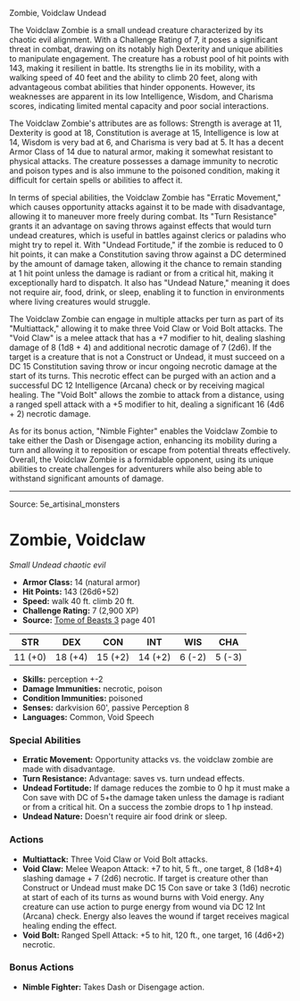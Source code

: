 <MonsterName/>Zombie, Voidclaw</MonsterName>
<CreatureType/>Undead</CreatureType>

<summary>The Voidclaw Zombie is a small undead creature characterized by its chaotic evil alignment. With a Challenge Rating of 7, it poses a significant threat in combat, drawing on its notably high Dexterity and unique abilities to manipulate engagement. The creature has a robust pool of hit points with 143, making it resilient in battle. Its strengths lie in its mobility, with a walking speed of 40 feet and the ability to climb 20 feet, along with advantageous combat abilities that hinder opponents. However, its weaknesses are apparent in its low Intelligence, Wisdom, and Charisma scores, indicating limited mental capacity and poor social interactions.</summary>

<detail>

The Voidclaw Zombie's attributes are as follows: Strength is average at 11, Dexterity is good at 18, Constitution is average at 15, Intelligence is low at 14, Wisdom is very bad at 6, and Charisma is very bad at 5. It has a decent Armor Class of 14 due to natural armor, making it somewhat resistant to physical attacks. The creature possesses a damage immunity to necrotic and poison types and is also immune to the poisoned condition, making it difficult for certain spells or abilities to affect it.

In terms of special abilities, the Voidclaw Zombie has "Erratic Movement," which causes opportunity attacks against it to be made with disadvantage, allowing it to maneuver more freely during combat. Its "Turn Resistance" grants it an advantage on saving throws against effects that would turn undead creatures, which is useful in battles against clerics or paladins who might try to repel it. With "Undead Fortitude," if the zombie is reduced to 0 hit points, it can make a Constitution saving throw against a DC determined by the amount of damage taken, allowing it the chance to remain standing at 1 hit point unless the damage is radiant or from a critical hit, making it exceptionally hard to dispatch. It also has "Undead Nature," meaning it does not require air, food, drink, or sleep, enabling it to function in environments where living creatures would struggle.

The Voidclaw Zombie can engage in multiple attacks per turn as part of its "Multiattack," allowing it to make three Void Claw or Void Bolt attacks. The "Void Claw" is a melee attack that has a +7 modifier to hit, dealing slashing damage of 8 (1d8 + 4) and additional necrotic damage of 7 (2d6). If the target is a creature that is not a Construct or Undead, it must succeed on a DC 15 Constitution saving throw or incur ongoing necrotic damage at the start of its turns. This necrotic effect can be purged with an action and a successful DC 12 Intelligence (Arcana) check or by receiving magical healing. The "Void Bolt" allows the zombie to attack from a distance, using a ranged spell attack with a +5 modifier to hit, dealing a significant 16 (4d6 + 2) necrotic damage.

As for its bonus action, "Nimble Fighter" enables the Voidclaw Zombie to take either the Dash or Disengage action, enhancing its mobility during a turn and allowing it to reposition or escape from potential threats effectively. Overall, the Voidclaw Zombie is a formidable opponent, using its unique abilities to create challenges for adventurers while also being able to withstand significant amounts of damage.</detail>



---

Source: 5e_artisinal_monsters

# Zombie, Voidclaw

*Small* *Undead* *chaotic evil*

- **Armor Class:** 14 (natural armor)
- **Hit Points:** 143 (26d6+52)
- **Speed:** walk 40 ft. climb 20 ft.
- **Challenge Rating:** 7 (2,900 XP)
- **Source:** [Tome of Beasts 3](https://koboldpress.com/kpstore/product/tome-of-beasts-3-for-5th-edition/) page 401

| STR | DEX | CON | INT | WIS | CHA |
| --- | --- | --- | --- | --- | --- |
| 11 (+0) | 18 (+4) | 15 (+2) | 14 (+2) | 6 (-2) | 5 (-3) |

- **Skills:** perception +-2
- **Damage Immunities:** necrotic, poison
- **Condition Immunities:** poisoned
- **Senses:** darkvision 60', passive Perception 8
- **Languages:** Common, Void Speech

### Special Abilities

- **Erratic Movement:** Opportunity attacks vs. the voidclaw zombie are made with disadvantage.
- **Turn Resistance:** Advantage: saves vs. turn undead effects.
- **Undead Fortitude:** If damage reduces the zombie to 0 hp it must make a Con save with DC of 5+the damage taken unless the damage is radiant or from a critical hit. On a success the zombie drops to 1 hp instead.
- **Undead Nature:** Doesn't require air food drink or sleep.

### Actions

- **Multiattack:** Three Void Claw or Void Bolt attacks.
- **Void Claw:** Melee Weapon Attack: +7 to hit, 5 ft., one target, 8 (1d8+4) slashing damage + 7 (2d6) necrotic. If target is creature other than Construct or Undead must make DC 15 Con save or take 3 (1d6) necrotic at start of each of its turns as wound burns with Void energy. Any creature can use action to purge energy from wound via DC 12 Int (Arcana) check. Energy also leaves the wound if target receives magical healing ending the effect.
- **Void Bolt:** Ranged Spell Attack: +5 to hit, 120 ft., one target, 16 (4d6+2) necrotic.

### Bonus Actions

- **Nimble Fighter:** Takes Dash or Disengage action.




